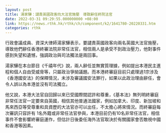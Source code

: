 ```yaml
---
layout: post
title: 湯家驊：譴責英國政客向大法官施壓　導致辭任終院法官
date: 2022-03-31 09:29:55.000000000 +08:00
link: https://news.rthk.hk/rthk/ch/component/k2/1641780-20220331.htm
categories: rthk
---
```


行政會議成員、資深大律師湯家驊表示，要譴責英國政客向兩名英國大法官施壓，導致他們辭任香港終審法院非常任法官，相信兩人是承受不到政治壓力，他對事件感到失望和遺憾，強調政治與司法獨法是兩回事。

湯家驊在本台節目《千禧年代》說，兩人辭任並無實質理據，例如提出本港民主進程和個人自由受威脅等，只屬政治爭拗議題。而本港終審庭目前只處理過1宗涉及《香港國安法》的保釋情況，未涉及審議國安法罪行，如果以此政治理由辭任，會令人誤以為本港並沒有司法獨立。

他又說，本港大法官自回歸以來已受國際間認許和尊重，《基本法》無列明終審庭非常任法官一定要來自英國，相信其他普通法國家，例如加拿大、印度、新加坡和馬來西亞等受尊重和具資歷的大法官亦可以出任，不太擔心將來情況。而終審庭每次審訊只容許有 1名外籍或非常任法官參與，本港目前仍有10名非常任法官，相信事件不會影響終審庭運作，但估計日後委任海外法官取決於有關國家會否敵視中國和香港等因素。
